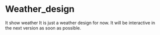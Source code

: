 # Weather_design
It show weather
It is just a weather design for now.
It will be interactive in the next version as soon as possible.
